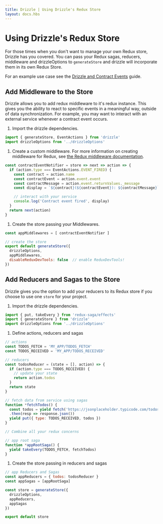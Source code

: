 ```yaml
---
title: Drizzle | Using Drizzle's Redux Store
layout: docs.hbs
---
```

# Using Drizzle's Redux Store

For those times when you don't want to manage your own Redux store, Drizzle has
you covered. You can pass your Redux sagas, reducers, middleware and
drizzleOptions to `generateStore` and drizzle will incorporate them in its own
Redux Store.

For an example use case see the [Drizzle and Contract
Events](/guides/drizzle-and-contract-events) guide.

Add Middleware to the Store
---------------------------

Drizzle allows you to add redux middleware to it's redux instance. This gives
you the ability to react to specific events in a meaningful way, outside of data
synchronization. For example, you may want to interact with an external service
whenever a contract event occurs.


1. Import the drizzle dependencies.

  ```javascript
  import { generateStore, EventActions } from 'drizzle'
  import drizzleOptions from '../drizzleOptions'
  ```

1. Create a custom middleware. For more information on creating middleware for Redux, see [the Redux middleware documentation](https://redux.js.org/advanced/middleware).

  ```javascript
  const contractEventNotifier = store => next => action => {
    if (action.type === EventActions.EVENT_FIRED) {
      const contract = action.name
      const contractEvent = action.event.event
      const contractMessage = action.event.returnValues._message
      const display = `${contract}(${contractEvent}): ${contractMessage}`

      // interact with your service
      console.log('Contract event fired', display)
    }
    return next(action)
  }
  ```

1. Create the store passing your Middlewares.

  ```javascript
  const appMiddlewares = [ contractEventNotifier ]

  // create the store
  export default generateStore({
    drizzleOptions,
    appMiddlewares,
    disableReduxDevTools: false  // enable ReduxDevTools!
  })
  ```

Add Reducers and Sagas to the Store
-----------------------------------

Drizzle gives you the option to add your reducers to its Redux store if you choose to use one `store` for your project.

1. Import the drizzle dependencies.

  ```javascript
  import { put, takeEvery } from 'redux-saga/effects'
  import { generateStore } from 'drizzle'
  import drizzleOptions from '../drizzleOptions'
  ```

1. Define actions, reducers and sagas

  ```javascript
  // actions
  const TODOS_FETCH = 'MY_APP/TODOS_FETCH'
  const TODOS_RECEIVED = 'MY_APP/TODOS_RECEIVED'

  // reducers
  const todosReducer = (state = [], action) => {
    if (action.type === TODOS_RECEIVED) {
      // update your state
      return action.todos
    }
    return state
  }

  // fetch data from service using sagas
  function *fetchTodos() {
    const todos = yield fetch('https://jsonplaceholder.typicode.com/todos')
    .then(resp => response.json())
    yield put({ type: TODOS_RECEIVED, todos })
  }

  // Combine all your redux concerns

  // app root saga
  function *appRootSaga() {
    yield takeEvery(TODOS_FETCH, fetchTodos)
  }
  ```

1. Create the store passing in reducers and sagas

  ```javascript
  // app Reducers and Sagas
  const appReducers = { todos: todosReducer }
  const appSagas = [appRootSaga]

  const store = generateStore({
    drizzleOptions,
    appReducers,
    appSagas
  })

  export default store
  ```
